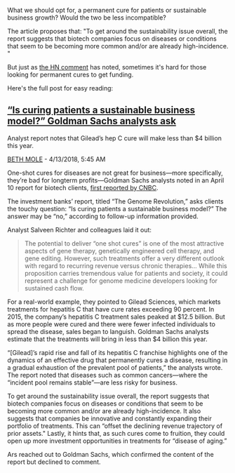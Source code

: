 
What we should opt for, a permanent cure for patients or sustainable business growth? Would the two be less incompatible?

The article proposes that: "To get around the sustainability issue overall, the report suggests that biotech companies focus on diseases or conditions that seem to be becoming more common and/or are already high-incidence. "

But just as [the HN comment](https://news.ycombinator.com/item?id=27184116) has noted, sometimes it's hard for those looking for permanent cures to get funding.

Here's the full post for easy reading:

## [“Is curing patients a sustainable business model?” Goldman Sachs analysts ask](https://arstechnica.com/tech-policy/2018/04/curing-disease-not-a-sustainable-business-model-goldman-sachs-analysts-say/)

Analyst report notes that Gilead’s hep C cure will make less than $4 billion this year.

[BETH MOLE](https://arstechnica.com/author/beth/) - 4/13/2018, 5:45 AM

One-shot cures for diseases are not great for business—more specifically, they’re bad for longterm profits—Goldman Sachs analysts noted in an April 10 report for biotech clients, [first reported by CNBC](https://www.cnbc.com/2018/04/11/goldman-asks-is-curing-patients-a-sustainable-business-model.html).

The investment banks’ report, titled “The Genome Revolution,” asks clients the touchy question: “Is curing patients a sustainable business model?” The answer may be “no,” according to follow-up information provided.

Analyst Salveen Richter and colleagues laid it out:

> The potential to deliver “one shot cures” is one of the most attractive aspects of gene therapy, genetically engineered cell therapy, and gene editing. However, such treatments offer a very different outlook with regard to recurring revenue versus chronic therapies... While this proposition carries tremendous value for patients and society, it could represent a challenge for genome medicine developers looking for sustained cash flow.

For a real-world example, they pointed to Gilead Sciences, which markets treatments for hepatitis C that have cure rates exceeding 90 percent. In 2015, the company’s hepatitis C treatment sales peaked at $12.5 billion. But as more people were cured and there were fewer infected individuals to spread the disease, sales began to languish. Goldman Sachs analysts estimate that the treatments will bring in less than $4 billion this year.

“[Gilead]’s rapid rise and fall of its hepatitis C franchise highlights one of the dynamics of an effective drug that permanently cures a disease, resulting in a gradual exhaustion of the prevalent pool of patients,” the analysts wrote. The report noted that diseases such as common cancers—where the “incident pool remains stable”—are less risky for business.

To get around the sustainability issue overall, the report suggests that biotech companies focus on diseases or conditions that seem to be becoming more common and/or are already high-incidence. It also suggests that companies be innovative and constantly expanding their portfolio of treatments. This can “offset the declining revenue trajectory of prior assets." Lastly, it hints that, as such cures come to fruition, they could open up more investment opportunities in treatments for “disease of aging.”

Ars reached out to Goldman Sachs, which confirmed the content of the report but declined to comment.

